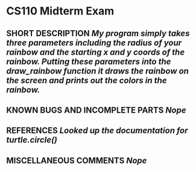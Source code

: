 # CS110 Midterm Exam

## SHORT DESCRIPTION *My program simply takes three parameters including the radius of your rainbow and the starting x and y coords of the rainbow. Putting these parameters into the draw_rainbow function it draws the rainbow on the screen and prints out the colors in the rainbow.*

## KNOWN BUGS AND INCOMPLETE PARTS *Nope*

## REFERENCES *Looked up the documentation for turtle.circle()*

## MISCELLANEOUS COMMENTS *Nope*